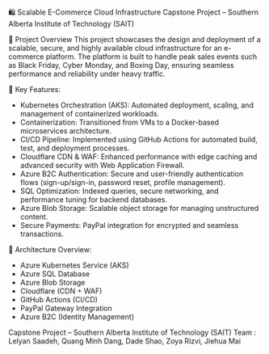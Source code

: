 🛍️ Scalable E-Commerce Cloud Infrastructure
Capstone Project – Southern Alberta Institute of Technology (SAIT)

📌 Project Overview
This project showcases the design and deployment of a scalable, secure, and highly available cloud infrastructure for an e-commerce platform. 
The platform is built to handle peak sales events such as Black Friday, Cyber Monday, and Boxing Day, ensuring seamless performance and reliability under heavy traffic.

🚀 Key Features: 

* Kubernetes Orchestration (AKS): Automated deployment, scaling, and management of containerized workloads.
* Containerization: Transitioned from VMs to a Docker-based microservices architecture.
* CI/CD Pipeline: Implemented using GitHub Actions for automated build, test, and deployment processes.
* Cloudflare CDN & WAF: Enhanced performance with edge caching and advanced security with Web Application Firewall.
*  Azure B2C Authentication: Secure and user-friendly authentication flows (sign-up/sign-in, password reset, profile management).
*  SQL Optimization: Indexed queries, secure networking, and performance tuning for backend databases.
*  Azure Blob Storage: Scalable object storage for managing unstructured content.
*  Secure Payments: PayPal integration for encrypted and seamless transactions.

🧱 Architecture Overview: 

* Azure Kubernetes Service (AKS)
* Azure SQL Database
* Azure Blob Storage
* Cloudflare (CDN + WAF)
* GitHub Actions (CI/CD)
* PayPal Gateway Integration
* Azure B2C (Identity Management)

Capstone Project – Southern Alberta Institute of Technology (SAIT)
Team : Lelyan Saadeh, Quang Minh Dang, Dade Shao, Zoya Rizvi, Jiehua Mai


